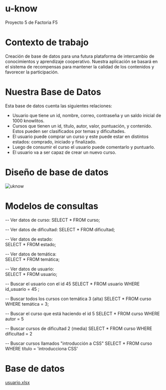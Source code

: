 # u-know
Proyecto 5 de Factoria F5

# Contexto de trabajo
Creación de base de datos para una futura plataforma de intercambio de conocimientos y aprendizaje cooperativo. Nuestra aplicación se basará en el sistema de recompensas para mantener la calidad de los contenidos y favorecer la participación.

# Nuestra Base de Datos
Esta base de datos cuenta las siguientes relaciones: 
- Usuario que tiene un id, nombre, correo, contraseña y un saldo inicial de 1000 knowlitos.
- Cursos que tienen un id, título, autor, valor, puntuación, y contenido. Estos pueden ser clasificados por temas y dificultades. 
- El usuario puede comprar un curso y este puede estar en distintos estados: comprado, iniciado y finalizado. 
- Luego de consumir el curso el usuario puede comentarlo y puntuarlo. 
- El usuario va a ser capaz de crear un nuevo curso. 

# Diseño de base de datos
![uknow](https://github.com/EvangeRodriguez/u-know/assets/131253299/a50e3d89-e6f7-492a-8a4b-f121b1ac6232)

# Modelos de consultas 
-- Ver datos de curso: 
SELECT * FROM curso;

-- Ver datos de dificultad: 
SELECT * FROM dificultad;

-- Ver datos de estado:  
 SELECT * FROM estado;

-- Ver datos de temática:  
SELECT * FROM temática;

-- Ver datos de usuario:  
 SELECT * FROM usuario;


-- Buscar el usuario con el id 45
 SELECT * FROM usuario WHERE id_usuario = 45 ; 

-- Buscar todos los cursos con temática 3 (alta)
 SELECT * FROM curso WHERE temática = 3; 

-- Buscar el curso que está haciendo el id 5
SELECT * FROM curso WHERE autor = 5

-- Buscar cursos de dificultad 2 (media)
SELECT * FROM curso WHERE dificultad = 2

-- Buscar cursos llamados "introducción a CSS"
 SELECT * FROM curso WHERE título = 'introducciona CSS'

# Base de datos
[usuario.xlsx](https://github.com/EvangeRodriguez/u-know/files/11652258/usuario.xlsx)
